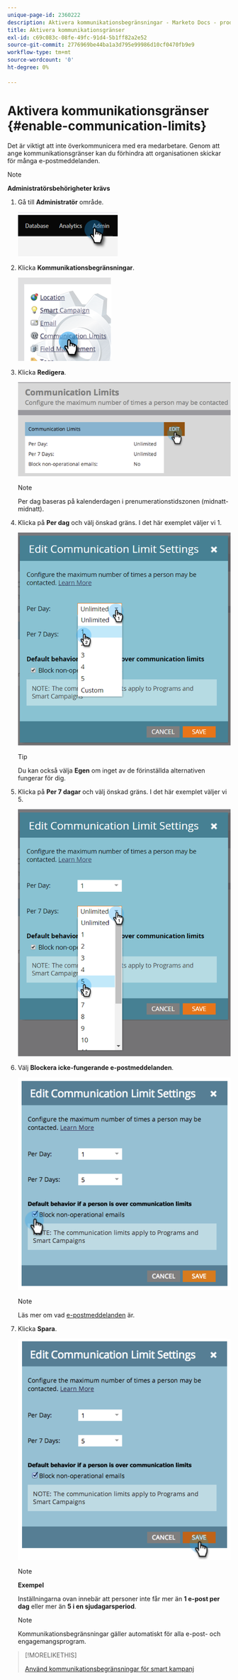 ```yaml
---
unique-page-id: 2360222
description: Aktivera kommunikationsbegränsningar - Marketo Docs - produktdokumentation
title: Aktivera kommunikationsgränser
exl-id: c69c083c-08fe-49fc-91d4-5b1ff82a2e52
source-git-commit: 2776969be44ba1a3d795e99986d10cf0470fb9e9
workflow-type: tm+mt
source-wordcount: '0'
ht-degree: 0%

---
```


# Aktivera kommunikationsgränser {#enable-communication-limits}

Det är viktigt att inte överkommunicera med era medarbetare. Genom att ange kommunikationsgränser kan du förhindra att organisationen skickar för många e-postmeddelanden.

>[!NOTE]
>
>**Administratörsbehörigheter krävs**

1. Gå till **Administratör** område.

   ![](assets/enable-communication-limits-1.png)

1. Klicka **Kommunikationsbegränsningar**.

   ![](assets/enable-communication-limits-2.png)

1. Klicka **Redigera**.

   ![](assets/enable-communication-limits-3.png)

   >[!NOTE]
   >
   >Per dag baseras på kalenderdagen i prenumerationstidszonen (midnatt-midnatt).

1. Klicka på **Per dag** och välj önskad gräns. I det här exemplet väljer vi 1.

   ![](assets/enable-communication-limits-4.png)

   >[!TIP]
   >
   >Du kan också välja **Egen** om inget av de förinställda alternativen fungerar för dig.

1. Klicka på **Per 7 dagar** och välj önskad gräns. I det här exemplet väljer vi 5.

   ![](assets/enable-communication-limits-5.png)

1. Välj **Blockera icke-fungerande e-postmeddelanden**.

   ![](assets/enable-communication-limits-6.png)

   >[!NOTE]
   >
   >Läs mer om vad [e-postmeddelanden](/help/marketo/product-docs/email-marketing/general/functions-in-the-editor/make-an-email-operational.md) är.

1. Klicka **Spara**.

   ![](assets/enable-communication-limits-7.png)

   >[!NOTE]
   >
   >**Exempel**
   >
   >Inställningarna ovan innebär att personer inte får mer än **1 e-post per dag** eller mer än **5 i en sjudagarsperiod**.

   >[!NOTE]
   >
   >Kommunikationsbegränsningar gäller automatiskt för alla e-post- och engagemangsprogram.

>[!MORELIKETHIS]
>
>[Använd kommunikationsbegränsningar för smart kampanj](/help/marketo/product-docs/core-marketo-concepts/smart-campaigns/using-smart-campaigns/apply-communication-limits-to-smart-campaign.md)
